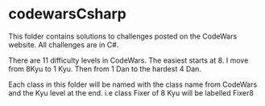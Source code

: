 # codewarsCsharp

This folder contains solutions to challenges posted on the CodeWars website. All challenges are in C#. 

There are 11 difficulty levels in CodeWars. The easiest starts at 8. I move from 8Kyu  to 1 Kyu. Then from 1 Dan to the hardest 4 Dan. 

Each class in this folder will be named with the class name from CodeWars and the Kyu level at the end. i.e class Fixer of 8 Kyu will be labelled Fixer8
